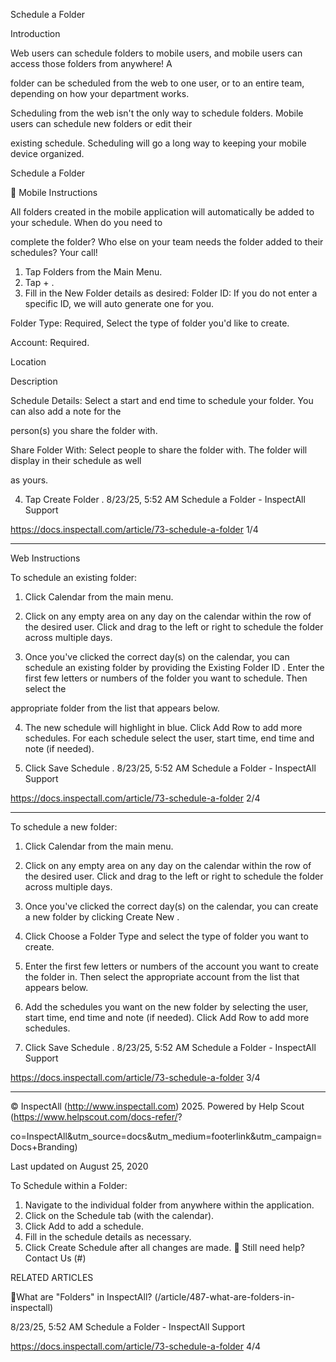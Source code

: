 Schedule a Folder

Introduction

Web users can schedule folders to mobile users, and mobile users can access those folders from anywhere! A

folder can be scheduled from the web to one user, or to an entire team, depending on how your department works.

Scheduling from the web isn't the only way to schedule folders. Mobile users can schedule new folders or edit their

existing schedule. Scheduling will go a long way to keeping your mobile device organized.

Schedule a Folder

 Mobile Instructions

All folders created in the mobile application will automatically be added to your schedule. When do you need to

complete the folder? Who else on your team needs the folder added to their schedules? Your call!

1. Tap  Folders  from the Main Menu.
2. Tap  + .
3. Fill in the New Folder details as desired:
Folder ID: If you do not enter a specific ID, we will auto generate one for you.

Folder Type: Required, Select the type of folder you'd like to create.

Account: Required.

Location

Description

Schedule Details: Select a start and end time to schedule your folder. You can also add a note for the

person(s) you share the folder with.

Share Folder With: Select people to share the folder with. The folder will display in their schedule as well

as yours.

4. Tap  Create Folder .
8/23/25, 5:52 AM Schedule a Folder - InspectAll Support

https://docs.inspectall.com/article/73-schedule-a-folder 1/4


---

Web Instructions

To schedule an existing folder:

1. Click  Calendar  from the main menu.
2. Click on any empty area on any day on the calendar within the row of the desired user. Click and drag to the left
or right to schedule the folder across multiple days.

3. Once you've clicked the correct day(s) on the calendar, you can schedule an existing folder by providing the
Existing Folder ID . Enter the first few letters or numbers of the folder you want to schedule. Then select the

appropriate folder from the list that appears below.

4. The new schedule will highlight in blue. Click  Add Row  to add more schedules. For each schedule select the
user, start time, end time and note (if needed).

5. Click  Save Schedule .
8/23/25, 5:52 AM Schedule a Folder - InspectAll Support

https://docs.inspectall.com/article/73-schedule-a-folder 2/4


---

To schedule a new folder:

1. Click  Calendar  from the main menu.
2. Click on any empty area on any day on the calendar within the row of the desired user. Click and drag to the left
or right to schedule the folder across multiple days.

3. Once you've clicked the correct day(s) on the calendar, you can create a new folder by clicking  Create New .
4. Click  Choose a Folder Type  and select the type of folder you want to create.
5. Enter the first few letters or numbers of the account you want to create the folder in. Then select the appropriate
account from the list that appears below.

6. Add the schedules you want on the new folder by selecting the user, start time, end time and note (if needed).
Click  Add Row  to add more schedules.

7. Click  Save Schedule .
8/23/25, 5:52 AM Schedule a Folder - InspectAll Support

https://docs.inspectall.com/article/73-schedule-a-folder 3/4


---

© InspectAll (http://www.inspectall.com) 2025. Powered by Help Scout (https://www.helpscout.com/docs-refer/?

co=InspectAll&utm_source=docs&utm_medium=footerlink&utm_campaign=Docs+Branding)

Last updated on August 25, 2020

To Schedule within a Folder:

1. Navigate to the individual folder from anywhere within the application.
2. Click on the Schedule tab (with the calendar).
3. Click  Add  to add a schedule.
4. Fill in the schedule details as necessary.
5. Click  Create Schedule  after all changes are made.
 Still need help? Contact Us (#)

RELATED ARTICLES

What are "Folders" in InspectAll? (/article/487-what-are-folders-in-inspectall)

8/23/25, 5:52 AM Schedule a Folder - InspectAll Support

https://docs.inspectall.com/article/73-schedule-a-folder 4/4

